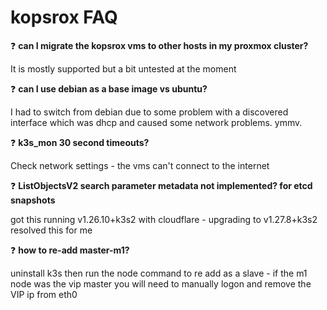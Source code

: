 # kopsrox FAQ

:question:  __can I migrate the kopsrox vms to other hosts in my proxmox cluster?__

It is mostly supported but a bit untested at the moment

:question:  __can I use debian as a base image vs ubuntu?__

I had to switch from debian due to some problem with a discovered interface which was dhcp and caused some network problems. ymmv.

:question:  __k3s_mon 30 second timeouts?__

Check network settings - the vms can't connect to the internet

:question:  __ListObjectsV2 search parameter metadata not implemented? for etcd snapshots__

got this running v1.26.10+k3s2 with cloudflare - upgrading to v1.27.8+k3s2 resolved this for me

:question: __how to re-add master-m1?__

uninstall k3s then run the node command to re add as a slave - if the m1 node was the vip master you will need to manually logon and remove the VIP ip from eth0
